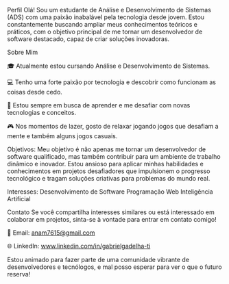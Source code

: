 Perfil
Olá! Sou um estudante de Análise e Desenvolvimento de Sistemas (ADS) com uma paixão inabalável pela tecnologia desde jovem. Estou constantemente buscando ampliar meus conhecimentos teóricos e práticos,
com o objetivo principal de me tornar um desenvolvedor de software destacado, capaz de criar soluções inovadoras.

Sobre Mim

🎓 Atualmente estou cursando Análise e Desenvolvimento de Sistemas.

💻 Tenho uma forte paixão por tecnologia e descobrir como funcionam as coisas desde cedo.

🚀 Estou sempre em busca de aprender e me desafiar com novas tecnologias e conceitos.

🎮 Nos momentos de lazer, gosto de relaxar jogando jogos que desafiam a mente e também alguns jogos casuais.

Objetivos:
Meu objetivo é não apenas me tornar um desenvolvedor de software qualificado, mas também contribuir para um ambiente de trabalho dinâmico e inovador. 
Estou ansioso para aplicar minhas habilidades e conhecimentos em projetos desafiadores que impulsionem o progresso tecnológico e tragam soluções criativas para problemas do mundo real.

Interesses:
Desenvolvimento de Software
Programação Web
Inteligência Artificial


Contato
Se você compartilha interesses similares ou está interessado em colaborar em projetos, sinta-se à vontade para entrar em contato comigo!

📧 Email: anam7615@gmail.com

🌐 LinkedIn: www.linkedin.com/in/gabrielgadelha-ti

Estou animado para fazer parte de uma comunidade vibrante de desenvolvedores e tecnólogos, e mal posso esperar para ver o que o futuro reserva!






